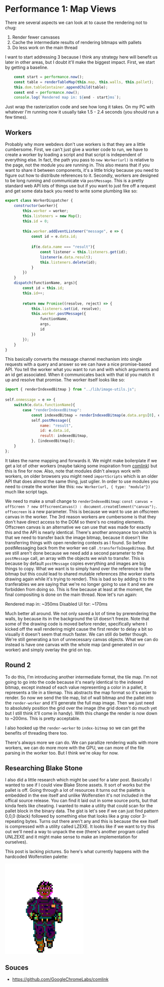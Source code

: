 Performance 1: Map Views
========================

There are several aspects we can look at to cause the rendering not to chug:

1) Render fewer canvases
2) Cache the intermediate results of rendering bitmaps with pallets
3) Do less work on the main thread

I want to start addressing 3 because I think any strategy here will benefit us later in other areas, but I doubt it'll make the biggest impact.  First, we start by getting a baseline.

```js
	const start = performance.now();
	const table = renderTableMap(this.map, this.walls, this.pallet);
	this.dom.tableContainer.appendChild(table);
	const end = performance.now();
	console.log(`Rendered map in: ${end - start}ms`);
```

Just wrap the rasterization code and see how long it takes.  On my PC with whatever I'm running now it usually take 1.5 - 2.4 seconds (you should run a few times).

Workers
-------

Probably why more webdevs don't use workers is that they are a little cumbersome.  First, we can't just give a worker code to run, we have to create a worker by loading a script and that script is independent of everything else.  In fact, the path you pass to `new Worker(url)` is relative to the page, not the module you are running in.  This also means that if you want to share it between components, it's a little tricky because you need to figure out how to distribute references to it.  Secondly, workers are designed to be long running and communicate via `postMessage`.  This is a pretty standard web API lots of things use but if you want to just fire off a request and get some data back you need to write some plumbing like so:

```js
export class WorkerDispatcher {
	constructor(worker){
		this.worker = worker;
		this.listeners = new Map();
		this.id = 0;

		this.worker.addEventListener("message", e => {
			const id = e.data.id;

			if(e.data.name === "result"){
				const listener = this.listeners.get(id);
				listener(e.data.result);
				this.listeners.delete(id);
			}
		})
	}
	dispatch(functionName, args){
		const id = this.id;
		this.id++;

		return new Promise((resolve, reject) => {
			this.listeners.set(id, resolve);
			this.worker.postMessage({
				functionName,
				args,
				id
			})
		});
	}
}
```
This basically converts the message channel mechanism into single requests with a query and answer so we can have a nice promise-based API.  You tell the worker what you want to run and with which arguments and an id get associated.  When it communicates back with that id you match it up and resolve that promise.  The worker itself looks like so:

```js
import { renderIndexedBitmap } from "../lib/image-utils.js";

self.onmessage = e => {
	switch(e.data.functionName){
		case "renderIndexedBitmap":
			const indexedBitmap = renderIndexedBitmap(e.data.args[0], e.data.args[1], true);
			self.postMessage({
				name: "result",
				id: e.data.id,
				result: indexedBitmap,
			}, [indexedBitmap]);
	}
};
```
It takes the name mapping and forwards it.  We might make boilerplate if we get a lot of other workers (maybe taking some inspiration from [comlink](https://github.com/GoogleChromeLabs/comlink)) but this is fine for now.  Also, note that modules didn't always work with workers, on older browsers you might need `importScripts` which is an older API that does almost the same thing, just uglier.  In order to use modules you need to create the worker like this: `new Worker(url, { type: "module"})` much like script tags.

We need to make a small change to `renderIndexedBitmap`: `const canvas = offScreen ? new OffscreenCanvas() : document.createElement("canvas");`.  `offsecreen` is a new parameter. This is because we want to use an offscreen canvas in the worker.  The 3rd reason workers are cumbersome is that they don't have direct access to the DOM so there's no creating elements.  Offscreen canvas is an alternative we can use that was made for exactly this and the API is nearly identical.  There's another annoyance too which is that we need to transfer back the image bitmap, because it doesn't like transferring things with open rendering contexts as I found.  So before postMessaging back from the worker we call `.transferToImageBitmap`.  But we still aren't done because we need add a second parameter to the `postMessage` call, an array with the objects we wish to transfer.  This is because by default `postMessage` copies everything and images are big things to copy.  What we want is to simply hand over the reference to the bitmap but this could lead to shared mutable references (the worker starts drawing again while it's trying to render).  This is bad so by adding it to the tranferables we are saying that we're no longer going to use it and we are forbidden from doing so.  This is fine because at least at the moment, the final compositing is done on the main thread.  Now let's run again: 

Rendered map in: ~350ms
Disabled UI for: ~170ms

Much better all around.  We not only saved a lot of time by prerendering the walls, by because its in the background the UI doesn't freeze.  Note that some of the drawing code is moved before render, specifically where I kicked off the wall rendering might cause the first render to delay a bit so visually it doesn't seem that much faster.  We can still do better though.  We're still generating a ton of unnecessary canvas objects.  What we can do instead is have one canvas with the whole map (and generated in our worker) and simply overlay the grid on top.

Round 2
-------

To do this, I'm introducing another intermediate format, the tile map.  I'm not going to go into the code because it's nearly identical to the indexed bitmap, except instead of each value representing a color in a pallet, it represents a tile in a tilemap.  This abstracts the map format so it's easier to render.  So now we send the tile map, list of wall bitmap and the pallet into the `render-worker` and it'll generate the full map image.  Then we just need to absolutely position the grid over the image (the grid doesn't do much yet but I still think it'll come in handy).  With this change the render is now down to ~200ms.  This is pretty acceptable.

I also hooked up the `render-worker` to `index-bitmap` so we can get the benefits of threading there too.

There's always more we can do.  We can parallize rendering walls with more workers, we can do more more with the GPU, we can more of the file parsing in the worker too.  But I think we're okay for now.

Researching Blake Stone
-----------------------

I also did a little research which might be used for a later post.  Basically I wanted to see if I could view Blake Stone assets.  It sort of works but the pallet is off.  Going through a lot of resources it turns out the palette is embedded in the exe itself and unlike Wolfenstien it's not included in the offical source release.  You can find it laid out in some source ports, but that kinda feels like cheating.  I wanted to make a utility that could scan for the pallet block in the binary data.  The gist is let's see if we can just find pattern 0,0,0 (black) followed by something else that looks like a gray color 3-repeating bytes.  Turns out there aren't any and this is because the exe itself is compressed with a utility called LZEXE.  It looks like if we want to try this out we'll need a way to unpack the exe (there's another program called UNLZEXE and it might make sense to make an implementation for ourselves).

This post is lacking pictures.  So here's what currently happens with the hardcoded Wolfenstien palette:

![blake-wrong-pallet](blake-wrong-pallet.png)

Souces
------

- https://github.com/GoogleChromeLabs/comlink